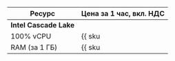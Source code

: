 Ресурс | Цена за 1 час, вкл. НДС
--- | ---
**Intel Cascade Lake** |
100% vCPU | {{ sku|KZT|gitlab.instance.cpu|string }}
RAM (за 1 ГБ) | {{ sku|KZT|gitlab.instance.ram|string }}